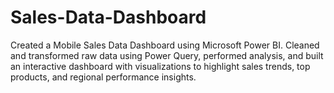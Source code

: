 # Sales-Data-Dashboard
Created a Mobile Sales Data Dashboard using Microsoft Power BI. Cleaned and transformed raw data using Power Query, performed analysis, and built an interactive dashboard with visualizations to highlight sales trends, top products, and regional performance insights.
